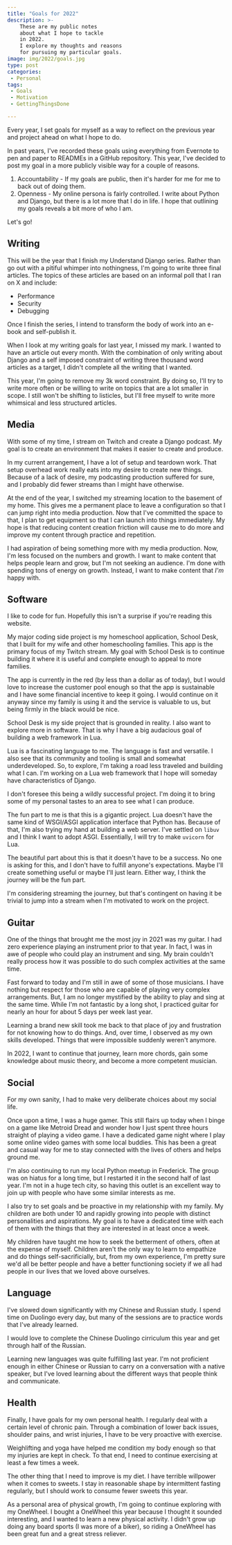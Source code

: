 ```yaml
---
title: "Goals for 2022"
description: >-
    These are my public notes
    about what I hope to tackle
    in 2022.
    I explore my thoughts and reasons
    for pursuing my particular goals.
image: img/2022/goals.jpg
type: post
categories:
 - Personal
tags:
 - Goals
 - Motivation
 - GettingThingsDone

---
```


Every year,
I set goals for myself
as a way to reflect
on the previous year
and project ahead
on what I hope to do.

In past years,
I've recorded these goals
using everything from Evernote
to pen and paper
to READMEs in a GitHub repository.
This year,
I've decided to post my goal
in a more publicly visible way
for a couple of reasons.

1. Accountability -
    If my goals are public,
    then it's harder for me for me to back out of doing them.
2. Openness -
    My online persona is fairly controlled.
    I write about Python and Django,
    but there is a lot more that I do in life.
    I hope that outlining my goals reveals a bit more
    of who I am.

Let's go!

## Writing

This will be the year that I finish my Understand Django series.
Rather than go out with a pitiful whimper
into nothingness,
I'm going to write three final articles.
The topics of these articles are based
on an informal poll that I ran on X
and include:

* Performance
* Security
* Debugging

Once I finish the series,
I intend to transform the body of work
into an e-book
and self-publish it.

When I look at my writing goals for last year,
I missed my mark.
I wanted to have an article out every month.
With the combination
of only writing about Django
and a self imposed constraint
of writing three thousand word articles
as a target,
I didn't complete all the writing that I wanted.

This year,
I'm going to remove my 3k word constraint.
By doing so,
I'll try to write more often
or be willing to write on topics
that are a lot smaller in scope.
I still won't be shifting to listicles,
but I'll free myself to write more whimsical
and less structured articles.

## Media

With some of my time,
I stream on Twitch
and create a Django podcast.
My goal is to create an environment
that makes it easier
to create and produce.

In my current arrangement,
I have a lot of setup and teardown work.
That setup overhead work really eats
into my desire to create new things.
Because of a lack of desire,
my podcasting production suffered
for sure,
and I probably did fewer streams
than I might have otherwise.

At the end of the year,
I switched my streaming location
to the basement of my home.
This gives me a permanent place
to leave a configuration
so that I can jump right into media production.
Now that I've committed the space
to that,
I plan to get equipment
so that I can launch into things immediately.
My hope is that reducing content creation friction
will cause me to do more
and improve my content through practice and repetition.

I had aspiration of being something more
with my media production.
Now,
I'm less focused on the numbers and growth.
I want to make content
that helps people learn and grow,
but I'm not seeking an audience.
I'm done with spending tons of energy
on growth.
Instead,
I want to make content that *I'm* happy with.

## Software

I like to code for fun.
Hopefully this isn't a surprise
if you're reading this website.

My major coding side project is my homeschool application, School Desk,
that I built for my wife and other homeschooling families.
This app is the primary focus
of my Twitch stream.
My goal with School Desk is to continue building it
where it is useful and complete enough
to appeal to more families.

The app is currently in the red (by less than a dollar as of today),
but I would love to increase the customer pool enough
so that the app is sustainable
and I have some financial incentive to keep it going.
I would continue on it anyway
since my family is using it
and the service is valuable to us,
but being firmly in the black would be nice.

School Desk is my side project
that is grounded in reality.
I also want to explore more in software.
That is why I have a big audacious goal
of building a web framework in Lua.

Lua is a fascinating language to me.
The language is fast and versatile.
I also see that its community and tooling is small
and somewhat underdeveloped.
So, to explore,
I'm taking a road less traveled
and building what I can.
I'm working on a Lua web framework
that I hope will someday have characteristics
of Django.

I don't foresee this being a wildly successful project.
I'm doing it to bring some of my personal tastes
to an area to see what I can produce.

The fun part to me is that this is a gigantic project.
Lua doesn't have the same kind of WSGI/ASGI application interface
that Python has.
Because of that,
I'm also trying my hand at building a web server.
I've settled on `libuv`
and I think I want to adopt ASGI.
Essentially,
I will try to make `uvicorn` for Lua.

The beautiful part about this is that it doesn't have to be a success.
No one is asking for this,
and I don't have to fulfill anyone's expectations.
Maybe I'll create something useful
or maybe I'll just learn.
Either way,
I think the journey will be the fun part.

I'm considering streaming the journey,
but that's contingent on having it be trivial
to jump into a stream when I'm motivated to work on the project.

## Guitar

One of the things that brought me the most joy
in 2021
was my guitar.
I had zero experience playing an instrument prior to that year.
In fact,
I was in awe of people who could play an instrument
and sing.
My brain couldn't really process how it was possible
to do such complex activities
at the same time.

Fast forward to today
and I'm still in awe
of some of those musicians.
I have nothing but respect
for those who are capable
of playing very complex arrangements.
But,
I am no longer mystified
by the ability to play and sing
at the same time.
While I'm not fantastic by a long shot,
I practiced guitar for nearly an hour
for about 5 days per week last year.

Learning a brand new skill took me back
to that place
of joy and frustration
for not knowing how to do things.
And, over time,
I observed as my own skills developed.
Things that were impossible suddenly weren't anymore.

In 2022,
I want to continue that journey,
learn more chords,
gain some knowledge about music theory,
and become a more competent musician.

## Social

For my own sanity,
I had to make very deliberate choices
about my social life.

Once upon a time,
I was a huge gamer.
This still flairs up today
when I binge on a game
like Metroid Dread
and wonder how I just spent three hours straight
of playing a video game.
I have a dedicated game night where I play some online video games
with some local buddies.
This has been a great and casual way
for me to stay connected
with the lives of others
and helps ground me.

I'm also continuing to run my local Python meetup
in Frederick.
The group was on hiatus for a long time,
but I restarted it
in the second half
of last year.
I'm not in a huge tech city,
so having this outlet is an excellent way
to join up
with people who have some similar interests as me.

I also try to set goals
and be proactive
in my relationship
with my family.
My children are both under 10
and rapidly growing
into people with distinct personalities
and aspirations.
My goal is to have a dedicated time
with each of them
with the things that they are interested in
at least once a week.

My children have taught me how to seek the betterment
of others,
often at the expense of myself.
Children aren't the only way
to learn to empathize
and do things self-sacrificially,
but,
from my own experience,
I'm pretty sure we'd all be better people
and have a better functioning society
if we all had people in our lives
that we loved above ourselves.

## Language

I've slowed down significantly
with my Chinese and Russian study.
I spend time on Duolingo every day,
but many of the sessions are to practice words
that I've already learned.

I would love to complete the Chinese Duolingo cirriculum this year
and get through half of the Russian.

Learning new languages was quite fulfilling last year.
I'm not proficient enough in either Chinese or Russian
to carry on a conversation
with a native speaker,
but I've loved learning about the different ways
that people think and communicate.

## Health

Finally,
I have goals for my own personal health.
I regularly deal with a certain level
of chronic pain.
Through a combination
of lower back issues,
shoulder pains,
and wrist injuries,
I have to be very proactive
with exercise.

Weighlifting and yoga have helped me condition my body enough
so that my injuries are kept in check.
To that end,
I need to continue exercising at least a few times a week.

The other thing that I need to improve is my diet.
I have terrible willpower
when it comes to sweets.
I stay in reasonable shape
by intermittent fasting regularly,
but I should work to consume fewer sweets this year.

As a personal area of physical growth,
I'm going to continue exploring with my OneWheel.
I bought a OneWheel this year
because I thought it sounded interesting,
and I wanted to learn a new physical activity.
I didn't grow up doing any board sports
(I was more of a biker),
so riding a OneWheel has been great fun
and a great stress reliever.
